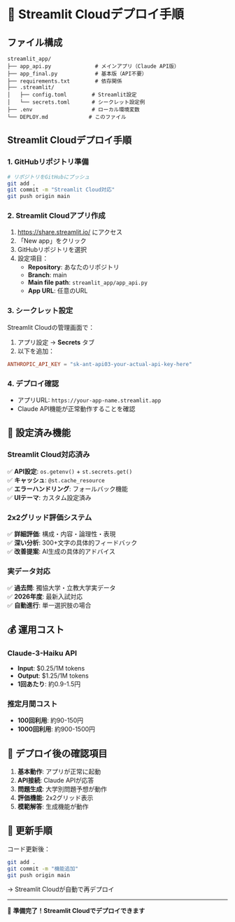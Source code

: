 # 🚀 Streamlit Cloudデプロイ手順

## ファイル構成
```
streamlit_app/
├── app_api.py              # メインアプリ（Claude API版）
├── app_final.py            # 基本版（API不要）
├── requirements.txt        # 依存関係
├── .streamlit/
│   ├── config.toml        # Streamlit設定
│   └── secrets.toml       # シークレット設定例
├── .env                   # ローカル環境変数
└── DEPLOY.md             # このファイル
```

## Streamlit Cloudデプロイ手順

### 1. GitHubリポジトリ準備
```bash
# リポジトリをGitHubにプッシュ
git add .
git commit -m "Streamlit Cloud対応"
git push origin main
```

### 2. Streamlit Cloudアプリ作成
1. https://share.streamlit.io/ にアクセス
2. 「New app」をクリック
3. GitHubリポジトリを選択
4. 設定項目：
   - **Repository**: あなたのリポジトリ
   - **Branch**: main
   - **Main file path**: `streamlit_app/app_api.py`
   - **App URL**: 任意のURL

### 3. シークレット設定
Streamlit Cloudの管理画面で：
1. アプリ設定 → **Secrets** タブ
2. 以下を追加：
```toml
ANTHROPIC_API_KEY = "sk-ant-api03-your-actual-api-key-here"
```

### 4. デプロイ確認
- アプリURL: `https://your-app-name.streamlit.app`
- Claude API機能が正常動作することを確認

## 🔧 設定済み機能

### Streamlit Cloud対応済み
✅ **API設定**: `os.getenv()` + `st.secrets.get()`  
✅ **キャッシュ**: `@st.cache_resource`  
✅ **エラーハンドリング**: フォールバック機能  
✅ **UIテーマ**: カスタム設定済み  

### 2x2グリッド評価システム
✅ **詳細評価**: 構成・内容・論理性・表現  
✅ **深い分析**: 300+文字の具体的フィードバック  
✅ **改善提案**: AI生成の具体的アドバイス  

### 実データ対応
✅ **過去問**: 獨協大学・立教大学実データ  
✅ **2026年度**: 最新入試対応  
✅ **自動進行**: 単一選択肢の場合  

## 💰 運用コスト

### Claude-3-Haiku API
- **Input**: $0.25/1M tokens
- **Output**: $1.25/1M tokens  
- **1回あたり**: 約0.9-1.5円

### 推定月間コスト
- **100回利用**: 約90-150円
- **1000回利用**: 約900-1500円

## 🎯 デプロイ後の確認項目

1. **基本動作**: アプリが正常に起動
2. **API接続**: Claude APIが応答
3. **問題生成**: 大学別問題予想が動作
4. **評価機能**: 2x2グリッド表示
5. **模範解答**: 生成機能が動作

## 🔄 更新手順

コード更新後：
```bash
git add .
git commit -m "機能追加"
git push origin main
```
→ Streamlit Cloudが自動で再デプロイ

---

🎯 **準備完了！Streamlit Cloudでデプロイできます**